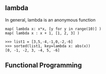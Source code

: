 ## lambda

In general, lambda is an anonymous function

```
map( lambda x: x*x, [y for y in range(10)] )
map( lambda x : x + 1, [1, 2, 3] )

>>> list1 = [3,5,-4,-1,0,-2,-6]
>>> sorted(list1, key=lambda x: abs(x))
[0, -1, -2, 3, -4, 5, -6]
```



## Functional Programming 



